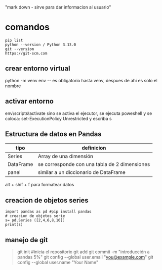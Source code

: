 "mark down -  sirve para dar informacion al usuario" 
# comandos 
```
pip list 
python --version / Python 3.13.0
git --version
https://git-scm.com
```
## crear entorno virtual
python -m venv env
-- es obligatorio hasta venv, despues de ahi es solo el nombre 
## activar entorno
env\scripts\activate
sino se activa el ejecutor, se ejecuta poweshell y se coloca: set-ExecutionPolicy Unrestricted
y escriba s 
## Estructura de datos en Pandas 
| tipo      | definicion                                    |
| --------- | --------------------------------------------- |
| Series    | Array de una dimensión                        |
| DataFrame | se corresponde con una tabla de 2 dimensiones |
| panel     | similar a un diccionario de DataFrame         |

alt + shif + f para formatear datos
## creacion de objetos series
```
import pandas as pd #pip install pandas
# creacion de objetos serie 
s= pd.Series ([2,4,6,8,10])
print(s)

``` 
## manejo de git
>git init #inicia el repositorio
git add 
git commit -m "introducción a pandas 5%"
    git config --global user.email "you@example.com"
    git config --global user.name "Your Name"